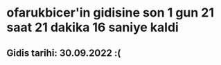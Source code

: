 # ofarukbicer'in gidisine son 1 gun 21 saat 21 dakika 16 saniye kaldi

## Gidis tarihi: 30.09.2022 :(
